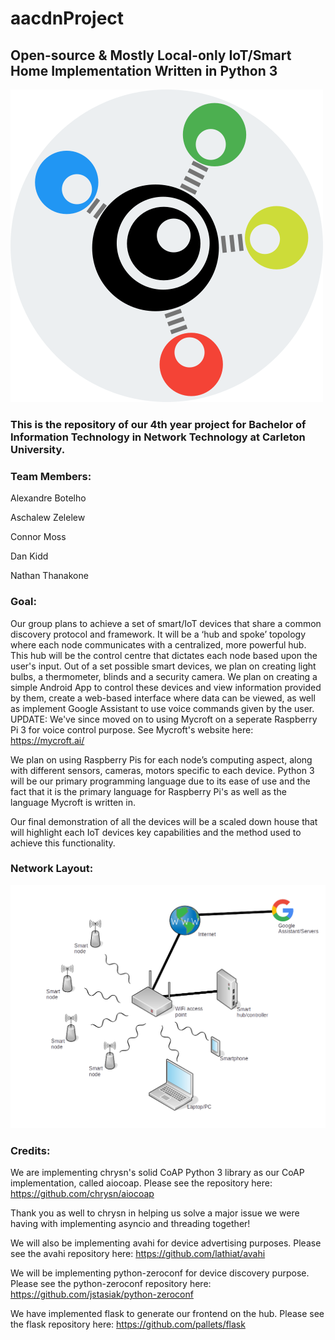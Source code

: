 # aacdnProject
## Open-source & Mostly Local-only IoT/Smart Home Implementation Written in Python 3

![Logo Image](/static/images/LogoBigBack.png)

### This is the repository of our 4th year project for Bachelor of Information Technology in Network Technology at Carleton University.

### Team Members:

Alexandre Botelho

Aschalew Zelelew

Connor Moss

Dan Kidd

Nathan Thanakone


### Goal:
Our group plans to achieve a set of smart/IoT devices that share a common discovery protocol and framework. It will be a ‘hub and spoke’ topology where each node communicates with a centralized, more powerful hub. This hub will be the control centre that dictates each node based upon the user's input.
Out of a set possible smart devices, we plan on creating light bulbs, a thermometer, blinds and a security camera. We plan on creating a simple Android App to control these devices and view information provided by them, create a web-based interface where data can be viewed, as well as implement Google Assistant to use voice commands given by the user. UPDATE: We've since moved on to using Mycroft on a seperate Raspberry Pi 3 for voice control purpose. See Mycroft's website here: https://mycroft.ai/


We plan on using Raspberry Pis for each node’s computing aspect, along with different sensors, cameras, motors specific to each device.  Python 3 will be our primary programming language due to its ease of use and the fact that it is the primary language for Raspberry Pi's as well as the language Mycroft is written in.


Our final demonstration of all the devices will be a scaled down house that will highlight each IoT devices key capabilities and the method used to achieve this functionality.

### Network Layout:
![Layout Image](/static/images/networkDiagram.png)


### Credits:
We are implementing chrysn's solid CoAP Python 3 library as our CoAP implementation, called aiocoap. Please see the repository here: https://github.com/chrysn/aiocoap

Thank you as well to chrysn in helping us solve a major issue we were having with implementing asyncio and threading together!

We will also be implementing avahi for device advertising purposes. Please see the avahi repository here: https://github.com/lathiat/avahi

We will be implementing python-zeroconf for device discovery purpose. Please see the python-zeroconf repository here: https://github.com/jstasiak/python-zeroconf

We have implemented flask to generate our frontend on the hub. Please see the flask repository here: https://github.com/pallets/flask
